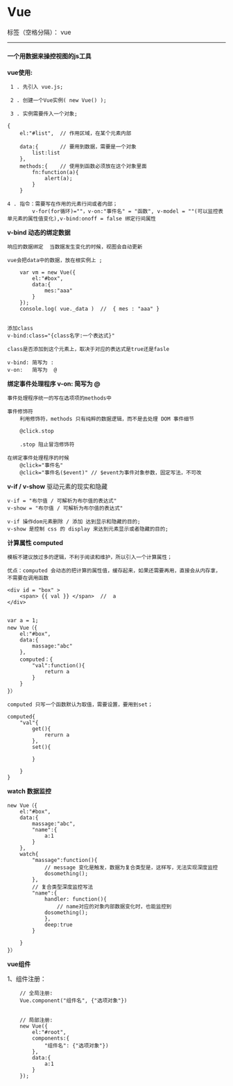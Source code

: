 ﻿# Vue

标签（空格分隔）： vue

---
#### **一个用数据来操控视图的js工具**

 **vue使用:**

     1 . 先引入 vue.js;
     
     2 . 创建一个Vue实例( new Vue() );
     
     3 . 实例需要传入一个对象;

```
{
	el:"#list",  // 作用区域，在某个元素内部
	
	data:{		 // 要用到数据，需要是一个对象
		list:list
	},
	methods:{	 // 使用到函数必须放在这个对象里面
		fn:function(a){
			alert(a);
		}	
 	}
``` 

    4 . 指令：需要写在作用的元素行间或者内部；
        	v-for(for循环)=""，v-on:"事件名" = "函数", v-model = ""(可以监控表单元素的属性值变化),v-bind:onoff = false 绑定行间属性
     
**v-bind 动态的绑定数据**

	响应的数据绑定  当数据发生变化的时候，视图会自动更新
	
	vue会把data中的数据，放在根实例上 ;	
	
```	
	var vm = new Vue({
		el:"#box",
		data:{
			mes:"aaa"
		}
	});
	console.log( vue._data )  //  { mes : "aaa" }
	
```
    添加class
	v-bind:class="{class名字:一个表达式}"

	class是否添加到这个元素上，取决于对应的表达式是true还是fasle

	v-bind: 简写为 :
	v-on:   简写为  @
	
**绑定事件处理程序 v-on:   简写为  @**
    
    事件处理程序统一的写在选项项的methods中
    
    事件修饰符
    	利用修饰符，methods 只有纯粹的数据逻辑，而不是去处理 DOM 事件细节
    
    	@click.stop
    
    	.stop 阻止冒泡修饰符
    
    在绑定事件处理程序的时候
    	@click="事件名"
    	@click="事件名($event)" // $event为事件对象参数，固定写法，不可改

**v-if  / v-show**
驱动元素的现实和隐藏

    v-if = "布尔值 / 可解析为布尔值的表达式"
    v-show = "布尔值 / 可解析为布尔值的表达式"
    
    v-if 操作dom元素删除 / 添加 达到显示和隐藏的目的;
    v-show 是控制 css 的 display 来达到元素显示或者隐藏的目的;
    
**计算属性 computed**

    模板不建议放过多的逻辑，不利于阅读和维护，所以引入一个计算属性；
    
    优点：computed 会动态的把计算的属性值，缓存起来，如果还需要再用，直接会从内存拿，不需要在调用函数
```
<div id = "box" >
    <span> {{ val }} </span>  //  a
</div>


var a = 1;
new Vue（{
    el:"#box",
    data:{
        massage:"abc"
    },
    computed：{
        "val":function(){
            return a
        }
    }
}）

computed 只写一个函数默认为取值，需要设置，要用到set；

computed{
    "val"{
        get(){
            rerurn a
        },
        set(){
        
        }
    
    }
}

```
**watch 数据监控**

```
new Vue（{
    el:"#box",
    data:{
        massage:"abc",
        "name":{
            a:1
        }
    },
    watch{
        "massage":function(){
            // message 变化是触发，数据为复合类型是，这样写，无法实现深度监控
            dosomething();
        },
        // 复合类型深度监控写法
        "name":{
            handler: function(){
                // name对应的对象内部数据变化时，也能监控到
            dosomething();
            },
            deep:true
        }

    }
}）

```
**vue组件**

1、组件注册：

```   
    // 全局注册:
    Vue.component("组件名", {"选项对象"})
    
    
    // 局部注册:
    new Vue({
        el:"#root",
        components:{
            "组件名": {"选项对象"})
        },
        data:{
            a:1
        }
    });

```
